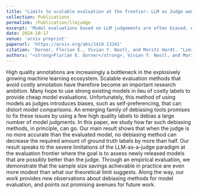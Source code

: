 ```yaml
---
title: "Limits to scalable evaluation at the frontier: LLM as Judge won't beat twice the data"
collection: Publications
permalink: /Publication/llmjudge
excerpt: 'Model evaluations based on LLM judgements are often biased. After debiasing, the gains achievable from access to an LLM are limited.'
date: 2024-10-17
venue: 'arxiv preprint'
paperurl: 'https://arxiv.org/abs/2410.13341'
citation: 'Dorner, Florian E., Vivian Y. Nastl, and Moritz Hardt. "Limits to scalable evaluation at the frontier: LLM as Judge won't beat twice the data." arXiv preprint arXiv:2410.13341 (2024).'
authors: "<strong>Florian E. Dorner</strong>, Vivian Y. Nastl, and Moritz Hardt"
---
```


High quality annotations are increasingly a bottleneck in the explosively growing machine learning ecosystem. Scalable evaluation methods that avoid costly annotation have therefore become an important research ambition. Many hope to use strong existing models in lieu of costly labels to provide cheap model evaluations. Unfortunately, this method of using models as judges introduces biases, such as self-preferencing, that can distort model comparisons. An emerging family of debiasing tools promises to fix these issues by using a few high quality labels to debias a large number of model judgments. In this paper, we study how far such debiasing methods, in principle, can go. Our main result shows that when the judge is no more accurate than the evaluated model, no debiasing method can decrease the required amount of ground truth labels by more than half. Our result speaks to the severe limitations of the LLM-as-a-judge paradigm at the evaluation frontier where the goal is to assess newly released models that are possibly better than the judge. Through an empirical evaluation, we demonstrate that the sample size savings achievable in practice are even more modest than what our theoretical limit suggests. Along the way, our work provides new observations about debiasing methods for model evaluation, and points out promising avenues for future work. 